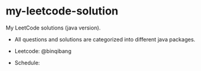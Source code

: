 # my-leetcode-solution

My LeetCode solutions (java version). 

- All questions and solutions are categorized into different java packages.

- Leetcode: @binqibang

- Schedule: 
